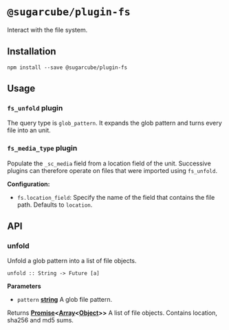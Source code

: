 # `@sugarcube/plugin-fs`

Interact with the file system.

## Installation

```
npm install --save @sugarcube/plugin-fs
```

## Usage

### `fs_unfold` plugin

The query type is `glob_pattern`. It expands the glob pattern and turns every
file into an unit.

### `fs_media_type` plugin

Populate the `_sc_media` field from a location field of the unit. Successive plugins can therefore operate on files that were imported using `fs_unfold`.

**Configuration:**

- `fs.location_field`: Specify the name of the field that contains the file path. Defaults to `location`.

## API

### unfold

Unfold a glob pattern into a list of file objects.

`unfold :: String -> Future [a]`

**Parameters**

-   `pattern` **[string](https://developer.mozilla.org/en-US/docs/Web/JavaScript/Reference/Global_Objects/String)** A glob file pattern.

Returns **[Promise](https://developer.mozilla.org/en-US/docs/Web/JavaScript/Reference/Global_Objects/Promise)&lt;[Array](https://developer.mozilla.org/en-US/docs/Web/JavaScript/Reference/Global_Objects/Array)&lt;[Object](https://developer.mozilla.org/en-US/docs/Web/JavaScript/Reference/Global_Objects/Object)>>** A list of file objects. Contains
location, sha256 and md5 sums.
